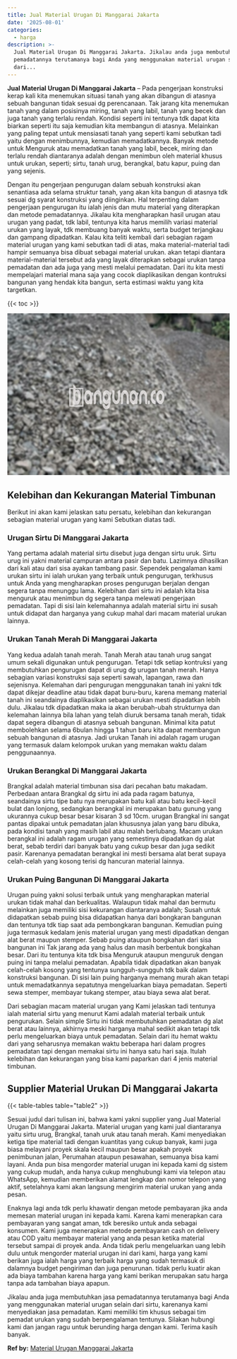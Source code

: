 ```yaml
---
title: Jual Material Urugan Di Manggarai Jakarta
date: '2025-08-01'
categories:
  - harga
description: >-
  Jual Material Urugan Di Manggarai Jakarta. Jikalau anda juga membutuhkan jasa
  pemadatannya terutamanya bagi Anda yang menggunakan material urugan selain
  dari...
---
```


**Jual Material Urugan Di Manggarai Jakarta** – Pada pengerjaan konstruksi kerap kali kita menemukan situasi tanah yang akan dibangun di atasnya sebuah bangunan tidak sesuai dg perencanaan. Tak jarang kita menemukan tanah yang dalam posisinya miring, tanah yang labil, tanah yang becek dan juga tanah yang terlalu rendah. Kondisi seperti ini tentunya tdk dapat kita biarkan seperti itu saja kemudian kita membangun di atasnya. Melainkan yang paling tepat untuk mensiasati tanah yang seperti kami sebutkan tadi yaitu dengan menimbunnya, kemudian memadatkannya. Banyak metode untuk Menguruk atau memadatkan tanah yang labil, becek, miring dan terlalu rendah diantaranya adalah dengan menimbun oleh material khusus untuk urukan, seperti; sirtu, tanah urug, berangkal, batu kapur, puing dan yang sejenis.

Dengan itu pengerjaan pengurugan dalam sebuah konstruksi akan senantiasa ada selama struktur tanah, yang akan kita bangun di atasnya tdk sesuai dg syarat konstruksi yang diinginkan. Hal terpenting dalam pengerjaan pengurugan itu ialah jenis dan mutu material yang diterapkan dan metode pemadatannya. Jikalau kita mengharapkan hasil urugan atau urugan yang padat, tdk labil, tentunya kita harus memilih variasi material urukan yang layak, tdk membuang banyak waktu, serta budget terjangkau dan gampang dipadatkan. Kalau kita teliti kembali dari sebagian ragam material urugan yang kami sebutkan tadi di atas, maka material-material tadi hampir semuanya bisa dibuat sebagai material urukan. akan tetapi diantara material-material tersebut ada yang layak diterapkan sebagai urukan tanpa pemadatan dan ada juga yang mesti melalui pemadatan. Dari itu kita mesti mempelajari material mana saja yang cocok diaplikasikan dengan kontruksi bangunan yang hendak kita bangun, serta estimasi waktu yang kita targetkan.

{{< toc >}}

![Jual Material Urugan Di Manggarai Jakarta](/images/jual-urugan-17.png)

## Kelebihan dan Kekurangan Material Timbunan

Berikut ini akan kami jelaskan satu persatu, kelebihan dan kekurangan sebagian material urugan yang kami Sebutkan diatas tadi.

### Urugan Sirtu Di Manggarai Jakarta

Yang pertama adalah material sirtu disebut juga dengan sirtu uruk. Sirtu urug ini yakni material campuran antara pasir dan batu. Lazimnya dihasilkan dari kali atau dari sisa ayakan tambang pasir. Sependek pengalaman kami urukan sirtu ini ialah urukan yang terbaik untuk pengurugan, terkhusus untuk Anda yang mengharapkan proses pengurugan berjalan dengan segera tanpa menunggu lama. Kelebihan dari sirtu ini adalah kita bisa menguruk atau menimbun dg segera tanpa melewati pengerjaan pemadatan. Tapi di sisi lain kelemahannya adalah material sirtu ini susah untuk didapat dan harganya yang cukup mahal dari macam material urukan lainnya.

### Urukan Tanah Merah Di Manggarai Jakarta

Yang kedua adalah tanah merah. Tanah Merah atau tanah urug sangat umum sekali digunakan untuk pengurugan. Tetapi tdk setiap kontruksi yang membutuhkan pengurugan dapat di urug dg urugan tanah merah. Hanya sebagian variasi konstruksi saja seperti sawah, lapangan, rawa dan sejenisnya. Kelemahan dari pengurugan menggunakan tanah ini yakni tdk dapat dikejar deadline atau tidak dapat buru-buru, karena memang material tanah ini seandainya diaplikasikan sebagai urukan mesti dipadatkan lebih dulu. Jikalau tdk dipadatkan maka ia akan berubah-ubah strukturnya dan kelemahan lainnya bila lahan yang telah diuruk bersama tanah merah, tidak dapat segera dibangun di atasnya sebuah bangunan. Minimal kita patut membolehkan selama 6bulan hingga 1 tahun baru kita dapat membangun sebuah bangunan di atasnya. Jadi urukan Tanah ini adalah ragam urugan yang termasuk dalam kelompok urukan yang memakan waktu dalam penggunaannya.

### Urukan Berangkal Di Manggarai Jakarta

Brangkal adalah material timbunan sisa dari pecahan batu makadam. Perbedaan antara Brangkal dg sirtu ini ada pada ragam batunya, seandainya sirtu tipe batu nya merupakan batu kali atau batu kecil-kecil bulat dan lonjong, sedangkan berangkal ini merupakan batu gunung yang ukurannya cukup besar besar kisaran 3 sd 10cm. urugan Brangkal ini sangat pantas dipakai untuk pemadatan jalan khususnya jalan yang baru dibuka, pada kondisi tanah yang masih labil atau malah berlubang. Macam urukan berangkal ini adalah ragam urugan yang semestinya dipadatkan dg alat berat, sebab terdiri dari banyak batu yang cukup besar dan juga sedikit pasir. Karenanya pemadatan berangkal ini mesti bersama alat berat supaya celah-celah yang kosong terisi dg hancuran material lainnya.

### Urukan Puing Bangunan Di Manggarai Jakarta

Urugan puing yakni solusi terbaik untuk yang mengharapkan material urukan tidak mahal dan berkualitas. Walaupun tidak mahal dan bermutu melainkan juga memiliki sisi kekurangan diantaranya adalah; Susah untuk didapatkan sebab puing bisa didapatkan hanya dari bongkaran bangunan dan tentunya tdk tiap saat ada pembongkaran bangunan. Kemudian puing juga termasuk kedalam jenis material urugan yang mesti dipadatkan dengan alat berat maupun stemper. Sebab puing ataupun bongkahan dari sisa bangunan ini Tak jarang ada yang halus dan masih berbentuk bongkahan besar. Dari itu tentunya kita tdk bisa Menguruk ataupun menguruk dengan puing ini tanpa melalui pemadatan. Apabila tidak dipadatkan akan banyak celah-celah kosong yang tentunya sungguh-sungguh tdk baik dalam konstruksi bangunan. Di sisi lain puing harganya memang murah akan tetapi untuk memadatkannya sepatutnya mengeluarkan biaya pemadatan. Seperti sewa stemper, membayar tukang stemper, atau biaya sewa alat berat.

Dari sebagian macam material urugan yang Kami jelaskan tadi tentunya ialah material sirtu yang menurut Kami adalah material terbaik untuk pengurukan. Selain simple Sirtu ini tidak membutuhkan pemadatan dg alat berat atau lainnya, akhirnya meski harganya mahal sedikit akan tetapi tdk perlu mengeluarkan biaya untuk pemadatan. Selain dari itu hemat waktu dari yang seharusnya memakan waktu beberapa hari dalam progres pemadatan tapi dengan memakai sirtu ini hanya satu hari saja. Itulah kelebihan dan kekurangan yang bisa kami paparkan dari 4 jenis material timbunan.

## Supplier Material Urukan Di Manggarai Jakarta

{{< table-tables table="table2" >}}

Sesuai judul dari tulisan ini, bahwa kami yakni supplier yang Jual Material Urugan Di Manggarai Jakarta. Material urugan yang kami jual diantaranya yaitu sirtu urug, Brangkal, tanah uruk atau tanah merah. Kami menyediakan ketiga tipe material tadi dengan kuantitas yang cukup banyak, kami juga biasa melayani proyek skala kecil maupun besar apakah proyek penimbunan jalan, Perumahan ataupun pesawahan, semuanya bisa kami layani. Anda pun bisa mengorder material urugan ini kepada kami dg sistem yang cukup mudah, anda hanya cukup menghubungi kami via telepon atau WhatsApp, kemudian memberikan alamat lengkap dan nomor telepon yang aktif, setelahnya kami akan langsung mengirim material urukan yang anda pesan.

Enaknya lagi anda tdk perlu khawatir dengan metode pembayaran jika anda memesan material urugan ini kepada kami. Karena kami menerapkan cara pembayaran yang sangat aman, tdk beresiko untuk anda sebagai konsumen. Kami juga menerapkan metode pembayaran cash on delivery atau COD yaitu membayar material yang anda pesan ketika material tersebut sampai di proyek anda. Anda tidak perlu mengeluarkan uang lebih dulu untuk mengorder material urugan ini dari kami, harga yang kami berikan juga ialah harga yang terbaik harga yang sudah termasuk di dalamnya budget pengiriman dan juga penurunan. tidak perlu kuatir akan ada biaya tambahan karena harga yang kami berikan merupakan satu harga tanpa ada tambahan biaya apapun.

Jikalau anda juga membutuhkan jasa pemadatannya terutamanya bagi Anda yang menggunakan material urugan selain dari sirtu, karenanya kami menyediakan jasa pemadatan. Kami memiliki tim khusus sebagai tim pemadat urukan yang sudah berpengalaman tentunya. Silakan hubungi kami dan jangan ragu untuk berunding harga dengan kami. Terima kasih banyak.

**Ref by:** [Material Urugan Manggarai Jakarta](https://id.wikipedia.org/wiki/Material)

